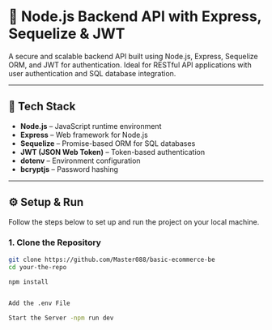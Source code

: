 # 🚀 Node.js Backend API with Express, Sequelize & JWT

A secure and scalable backend API built using Node.js, Express, Sequelize ORM, and JWT for authentication. Ideal for RESTful API applications with user authentication and SQL database integration.

---

## 🔧 Tech Stack

- **Node.js** – JavaScript runtime environment  
- **Express** – Web framework for Node.js  
- **Sequelize** – Promise-based ORM for SQL databases  
- **JWT (JSON Web Token)** – Token-based authentication  
- **dotenv** – Environment configuration  
- **bcryptjs** – Password hashing  


---

## ⚙️ Setup & Run

Follow the steps below to set up and run the project on your local machine.

### 1. Clone the Repository

```bash
git clone https://github.com/Master088/basic-ecommerce-be
cd your-the-repo

npm install


Add the .env File

Start the Server -npm run dev